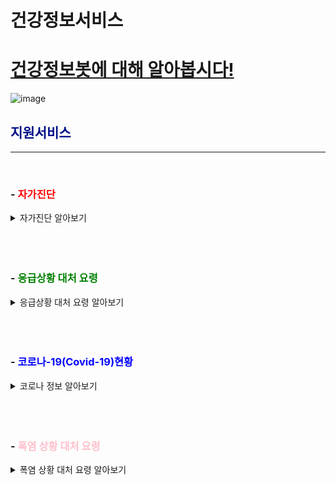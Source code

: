 <br>
<br>
<br>
<br>
<br>


# 건강정보서비스




# <u>건강정보봇에 대해 알아봅시다!</u>
![image](https://github.com/mycrid/chatBot/blob/main/istockphoto-876593758-170667a.jpg?raw=true)

## <span style="color:#011189">지원서비스</span>                            
--------------------------------------------------

 <br> 

###  - <span style="color:red">자가진단</span>
<details>
<summary>자가진단 알아보기</summary>
<div markdown="1">

<span style="color:red">발열,두통,복통을 기준으로 다양한 증상을 확인한 뒤 예상되는 병명을 진단하여주는 기능입니다.</span>

</div>
</details>


 <br> 
 <br> 
 <br> 

###  - <span style="color:green">응급상황 대처 요령</span>
<details>
  
<summary>응급상황 대처 요령 알아보기</summary>
<div markdown="1">

<span style="color:red">응급상황 발생 시의 대처 요령과 처치, 예방 등에 관련된 정보를 알려드리는 기능입니다.
  

</div>
</details>
  
 <br> 
 <br> 
 <br> 
  
###  - <span style="color:blue">코로나-19(Covid-19)현황</span>
 
 <details>
 
<summary>코로나 정보 알아보기</summary>
<div markdown="1">

<span style="color:red">코로나와 관련된 정보들을 알 수 있는 사이트를 알아볼 수 있는 기능입니다.
  

</div>
</details>


 <br> 
 <br> 
 <br> 

###  - <span style="color:pink">폭염 상황 대처 요령</span> 
  
<details>  
<summary>폭염 상황 대처 요령 알아보기</summary>
<div markdown="1">

<span style="color:red">폭염 상황에 대처할 수 있는 요령들을 알려드리는 기능입니다.
  

</div>
</details>

 
<br>
<br>
<br>
<br>
<br>











